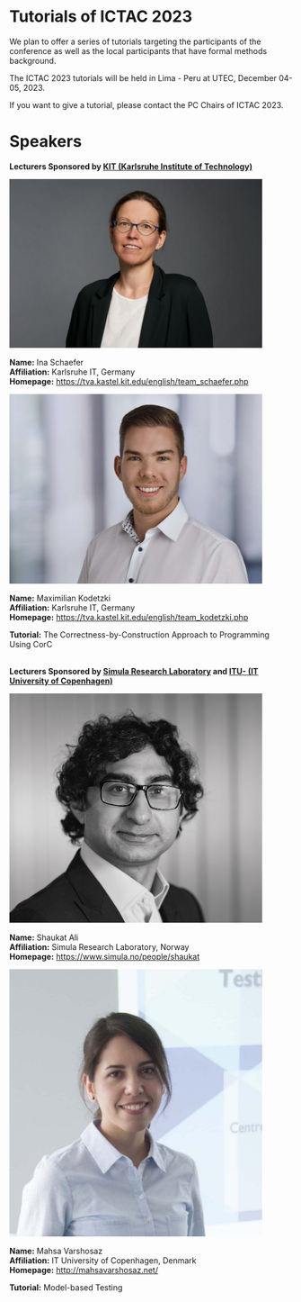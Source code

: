 <!--   ---
layout: speaker-overview
title: ""
--- -->

# Tutorials of ICTAC 2023 

We plan to offer a series of tutorials targeting the participants of the conference as well as the local participants that have formal methods background.

The ICTAC 2023 tutorials will be held in Lima - Peru at UTEC, December 04-05, 2023.   

If you want to give a tutorial, please contact the PC Chairs of ICTAC 2023.

# Speakers

<div class="col-sm-10">
        <p><b>Lecturers Sponsored by <a href="https://www.kit.edu/" target="_blank"> KIT (Karlsruhe Institute of Technology) </a></b>  <br/> </p> 
   </div> 
 <div class="row justify-content-start p-3">
   <div class="col-sm-2">  
            <img src="/assets/img/people/InaSchaefer.jpg" alt="Ina Schaefer" title="Ina Schaefer" width="450"/>
    </div> 
    <div class="col-sm-10">
        <p><b>Name:</b>  Ina Schaefer <br/>
        <b>Affiliation:</b> Karlsruhe IT, Germany <br/>
         <b>Homepage:</b> <a href="https://tva.kastel.kit.edu/english/team_schaefer.php" target="_blank">https://tva.kastel.kit.edu/english/team_schaefer.php</a> <br/> </p> 
          <!--   <p><b>Bio:</b>  <br/> 
         <br/> </p> -->
    </div>
   <div class="col-sm-2">  
            <img src="/assets/img/people/MaximilianKodetzki.jpg" alt="Maximilian Kodetzki" title="Maximilian Kodetzki" width="450"/>
    </div> 
    <div class="col-sm-10">
        <p><b>Name:</b>  Maximilian Kodetzki <br/>
        <b>Affiliation:</b> Karlsruhe IT, Germany <br/>
         <b>Homepage:</b> <a href="https://tva.kastel.kit.edu/english/team_kodetzki.php" target="_blank">https://tva.kastel.kit.edu/english/team_kodetzki.php</a> <br/> </p> 
          <!--   <p><b>Bio:</b>  <br/>
         <br/> </p> -->
    </div>
    <div class="col-sm-10">
        <p><b>Tutorial:</b> The Correctness-by-Construction Approach to Programming Using CorC <br/> 
       <br/> </p>
    </div>
</div>



  <div class="col-sm-10">
        <p><b>Lecturers Sponsored by <a href="https://www.simula.no/" target="_blank"> Simula Research Laboratory</a> and <a href="https://en.itu.dk/" target="_blank"> ITU- (IT University of Copenhagen) </a></b>  <br/> </p> 
   </div> 
 <div class="row justify-content-start p-3">
   <div class="col-sm-2">  
            <img src="/assets/img/people/ShaukatAli.jpg" alt="Shaukat Ali" title="Shaukat Ali" width="450"/>
    </div> 
    <div class="col-sm-10">
        <p><b>Name:</b>  Shaukat Ali <br/>
        <b>Affiliation:</b> Simula Research Laboratory, Norway <br/>
         <b>Homepage:</b> <a href="https://www.simula.no/people/shaukat" target="_blank">https://www.simula.no/people/shaukat</a> <br/> </p> 
          <!--   <p><b>Bio:</b>  <br/> 
         <br/> </p> -->
      </div>
   <div class="col-sm-2">  
            <img src="/assets/img/people/MahsaVarshosaz.png" alt="Mahsa Varshosaz" title="Mahsa Varshosaz" width="450"/>
    </div> 
    <div class="col-sm-10">
        <p><b>Name:</b>  Mahsa Varshosaz <br/>
        <b>Affiliation:</b> IT University of Copenhagen, Denmark <br/>
         <b>Homepage:</b> <a href="http://mahsavarshosaz.net/" target="_blank">http://mahsavarshosaz.net/</a> <br/> </p> 
          <!--   <p><b>Bio:</b>  <br/>
         <br/> </p> -->
        </div>
     <div class="col-sm-10">
        <p><b>Tutorial:</b> Model-based Testing  <br/> 
       <br/> </p> 
    </div>
</div>
